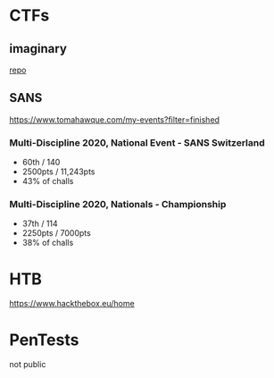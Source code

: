 # CTFs
## imaginary
[repo](https://github.com/cailllev/CyberSec_Public/tree/master/ctf/imaginary)

## SANS 
https://www.tomahawque.com/my-events?filter=finished

### Multi-Discipline 2020, National Event - SANS Switzerland
- 60th / 140
- 2500pts / 11,243pts
- 43% of challs

### Multi-Discipline 2020, Nationals - Championship
- 37th / 114
- 2250pts / 7000pts
- 38% of challs

# HTB
https://www.hackthebox.eu/home


# PenTests
not public
